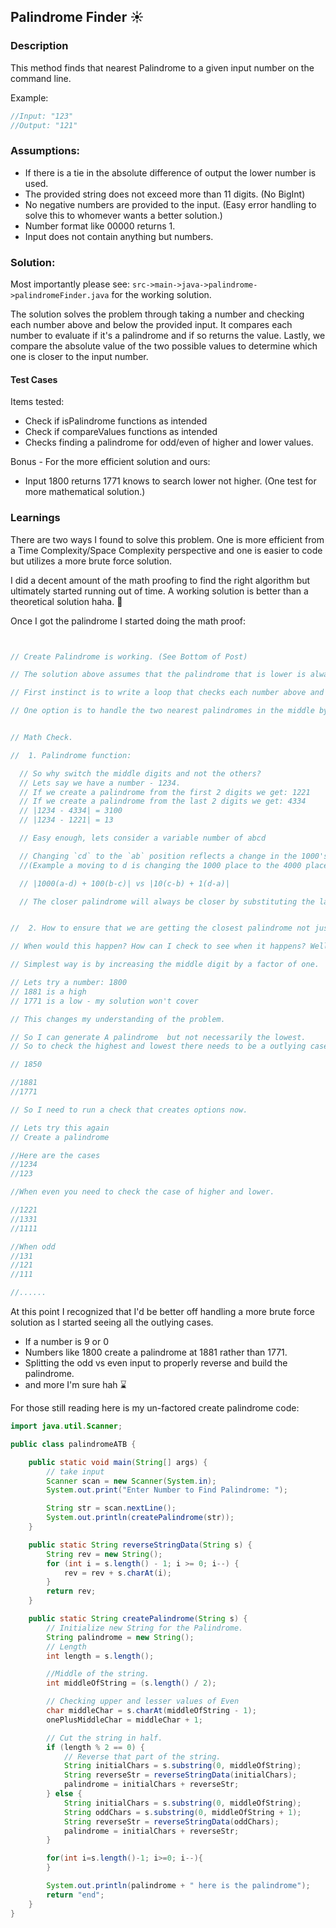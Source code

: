 ## Palindrome Finder :sunny:

### Description
This method finds that nearest Palindrome to a given input number on the command line.

Example:
```java
//Input: "123"
//Output: "121"
```

### Assumptions: 
* If there is a tie in the absolute difference of output the lower number is used.
* The provided string does not exceed more than 11 digits. (No BigInt)
* No negative numbers are provided to the input. (Easy error handling to solve this to whomever wants a better 
  solution.)
* Number format like 00000 returns 1.  
* Input does not contain anything but numbers.

### Solution:

Most importantly please see:
`src->main->java->palindrome->palindromeFinder.java` for the working solution.

The solution solves the problem through taking a number and checking each number above and below the provided input.
It compares each number to evaluate if it's a palindrome and if so returns the value. Lastly, we compare the 
absolute value of the two possible values to determine which one is closer to the input number.

#### Test Cases
Items tested:
* Check if isPalindrome functions as intended
* Check if compareValues functions as intended
* Checks finding a palindrome for odd/even of higher and lower values.
  
 Bonus - For the more efficient solution and ours:
* Input 1800 returns 1771 knows to search lower not higher. (One test for more mathematical solution.)


### Learnings

There are two ways I found to solve this problem. One is more efficient from a Time Complexity/Space Complexity 
perspective and one is easier to code but utilizes a more brute force solution. 

I did a decent amount of the math proofing to find the right algorithm but ultimately started running out of time. A 
working solution is better than a theoretical solution haha. :sunrise_over_mountains:

Once I got the palindrome I started doing the math proof:

```java


// Create Palindrome is working. (See Bottom of Post)

// The solution above assumes that the palindrome that is lower is always closest. I'm going to assume that this is not always the case due to the tie condition in the question. On that assumption there needs to be a way to check the upper and lower values. 

// First instinct is to write a loop that checks each number above and below the palindrome to find the nearest palindrome. Though for higher numbers the processing time will begin to increase.

// One option is to handle the two nearest palindromes in the middle by substituting the middle digit. 


// Math Check.

//  1. Palindrome function:

  // So why switch the middle digits and not the others? 
  // Lets say we have a number - 1234.
  // If we create a palindrome from the first 2 digits we get: 1221
  // If we create a palindrome from the last 2 digits we get: 4334
  // |1234 - 4334| = 3100
  // |1234 - 1221| = 13

  // Easy enough, lets consider a variable number of abcd

  // Changing `cd` to the `ab` position reflects a change in the 1000's and 100's spot whereas changing `ab` to the`cd` spot reflects a change in the 10's spot and the 1's spot. The factor of how much they change is the difference between the variables in those spots. 
  //(Example a moving to d is changing the 1000 place to the 4000 place which determine a change of 3000 )

  // |1000(a-d) + 100(b-c)| vs |10(c-b) + 1(d-a)|

  // The closer palindrome will always be closer by substituting the last digits.


//  2. How to ensure that we are getting the closest palindrome not just the one that's closest that's lower.

// When would this happen? How can I check to see when it happens? Well the above solution guarantees the minimum palindrome - the higher palindrome is our consideration this time. We can't check by switching the higher case because that generates high factors.

// Simplest way is by increasing the middle digit by a factor of one. 

// Lets try a number: 1800
// 1881 is a high
// 1771 is a low - my solution won't cover

// This changes my understanding of the problem.

// So I can generate A palindrome  but not necessarily the lowest. 
// So to check the highest and lowest there needs to be a outlying case for when the middle digit changes the higher factorif the middle digit is 0 or 9!

// 1850

//1881
//1771

// So I need to run a check that creates options now.

// Lets try this again
// Create a palindrome

//Here are the cases
//1234
//123

//When even you need to check the case of higher and lower.

//1221
//1331
//1111

//When odd 
//131
//121
//111

//......
```

At this point I recognized that I'd be better off handling a more brute force solution as I started seeing all the 
outlying cases. 

* If a number is 9 or 0
* Numbers like 1800 create a palindrome at 1881 rather than 1771.
* Splitting the odd vs even input to properly reverse and build the palindrome.
* and more I'm sure hah :hourglass: 

For those still reading here is my un-factored create palindrome code:
```java
import java.util.Scanner;

public class palindromeATB {

    public static void main(String[] args) {
        // take input
        Scanner scan = new Scanner(System.in);
        System.out.print("Enter Number to Find Palindrome: ");

        String str = scan.nextLine();
        System.out.println(createPalindrome(str));
    }

    public static String reverseStringData(String s) {
        String rev = new String();
        for (int i = s.length() - 1; i >= 0; i--) {
            rev = rev + s.charAt(i);
        }
        return rev;
    }

    public static String createPalindrome(String s) {
        // Initialize new String for the Palindrome.
        String palindrome = new String();
        // Length
        int length = s.length();

        //Middle of the string.
        int middleOfString = (s.length() / 2);

        // Checking upper and lesser values of Even
        char middleChar = s.charAt(middleOfString - 1);
        onePlusMiddleChar = middleChar + 1;

        // Cut the string in half.
        if (length % 2 == 0) {
            // Reverse that part of the string.
            String initialChars = s.substring(0, middleOfString);
            String reverseStr = reverseStringData(initialChars);
            palindrome = initialChars + reverseStr;
        } else {
            String initialChars = s.substring(0, middleOfString);
            String oddChars = s.substring(0, middleOfString + 1);
            String reverseStr = reverseStringData(oddChars);
            palindrome = initialChars + reverseStr;
        }

        for(int i=s.length()-1; i>=0; i--){
        }

        System.out.println(palindrome + " here is the palindrome");
        return "end";
    }
}
```

